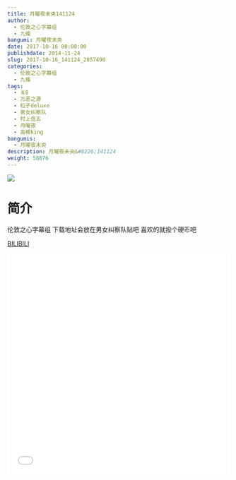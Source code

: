 ```yaml
---
title: 月曜夜未央141124
author: 
  - 伦敦之心字幕组
  - 九條
bangumi: 月曜夜未央
date: 2017-10-16 00:00:00
publishdate: 2014-11-24
slug: 2017-10-16_141124_2057490
categories: 
  - 伦敦之心字幕组
  - 九條
tags: 
  - 关8
  - 万恶之源
  - 松子deluxe
  - 男女纠察队
  - 村上信五
  - 月曜夜
  - 高槻king
bangumis: 
  - 月曜夜未央
description: 月曜夜未央&#8226;141124
weight: 58876
---
```


![](https://i.imgur.com/AahZSja.jpg)

# 简介  
伦敦之心字幕组 下载地址会放在男女纠察队贴吧 喜欢的就投个硬币吧

  [BILIBILI](https://www.bilibili.com/video/av2057490/)


  <iframe src="//www.bilibili.com/html/html5player.html?cid=3185910&aid=2057490" width="100%" height="500" frameborder="0" allowfullscreen="allowfullscreen"></iframe>
